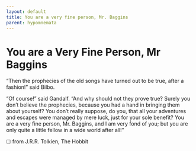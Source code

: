 ```yaml
---
layout: default
title: You are a very fine person, Mr. Baggins
parent: hypomnemata
---
```

# You are a Very Fine Person, Mr Baggins

“Then the prophecies of the old songs have turned out to be true, after a fashion!” said Bilbo.

“Of course!” said Gandalf. “And why should not they prove true? Surely you don’t believe the prophecies, because you had a hand in bringing them about yourself? You don’t really suppose, do you, that all your adventures and escapes were managed by mere luck, just for your sole benefit? You are a very fine person, Mr. Baggins, and I am very fond of you; but you are only quite a little fellow in a wide world after all!”

☐ from J.R.R. Tolkien, The Hobbit
